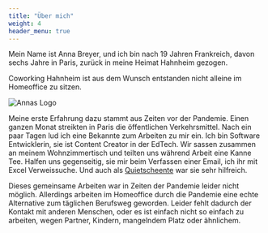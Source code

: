 ```yaml
---
title: "Über mich"
weight: 4
header_menu: true
---
```


Mein Name ist Anna Breyer, und ich bin nach 19 Jahren Frankreich, davon sechs Jahre in Paris, zurück in meine Heimat Hahnheim gezogen. 

Coworking Hahnheim ist aus dem Wunsch entstanden nicht alleine im Homeoffice zu sitzen.

![Annas Logo](images/logo/transparentNoir250px.png)

Meine erste Erfahrung dazu stammt aus Zeiten vor der Pandemie.
Einen ganzen Monat streikten in Paris die öffentlichen Verkehrsmittel.
Nach ein paar Tagen lud ich eine Bekannte zum Arbeiten zu mir ein.
Ich bin Software Entwicklerin, sie ist Content Creator in der EdTech.
Wir sassen zusammen an meinem Wohnzimmertisch und teilten uns während Arbeit eine Kanne Tee.
Halfen uns gegenseitig, sie mir beim Verfassen einer Email, ich ihr mit Excel Verweissuche.
Und auch als [Quietscheente](https://de.wikipedia.org/wiki/Quietscheentchen-Debugging) war sie sehr hilfreich.

Dieses gemeinsame Arbeiten war in Zeiten der Pandemie leider nicht möglich. Allerdings arbeiten im Homeoffice durch die Pandemie eine echte Alternative zum täglichen Berufsweg geworden. 
Leider fehlt dadurch der Kontakt mit anderen Menschen, oder es ist einfach nicht so einfach zu arbeiten, wegen Partner, Kindern, mangelndem Platz oder ähnlichem. 

